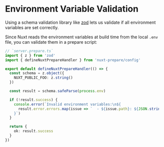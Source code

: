 # Environment Variable Validation

Using a schema validation library like [zod](https://github.com/colinhacks/zod) lets us validate if all environment variables are set correctly.

Since Nuxt reads the environment variables at build time from the local `.env` file, you can validate them in a prepare script:

```ts
// `server.prepare.ts`
import { z } from 'zod'
import { defineNuxtPrepareHandler } from 'nuxt-prepare/config'

export default defineNuxtPrepareHandler(() => {
  const schema = z.object({
    NUXT_PUBLIC_FOO: z.string()
  })

  const result = schema.safeParse(process.env)

  if (!result.success) {
    console.error(`Invalid environment variables:\n${
      result.error.errors.map(issue => `  - ${issue.path}: ${JSON.stringify(issue)}`).join('\n')
    }`)
  }

  return {
    ok: result.success
  }
})
```
